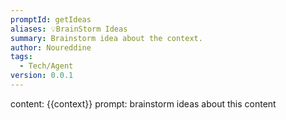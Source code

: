 ```yaml
---
promptId: getIdeas
aliases: 💡BrainStorm Ideas
summary: Brainstorm idea about the context.
author: Noureddine
tags:
  - Tech/Agent
version: 0.0.1
---
```

content: 
{{context}}
prompt:
brainstorm ideas about this content